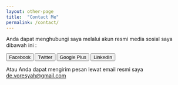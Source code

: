 ```yaml
---
layout: other-page
title:  "Contact Me"
permalink: /contact/
---
```

<p>Anda dapat menghubungi saya melalui akun resmi media sosial saya dibawah ini :</p>
<button onclick="window.location='http://facebook.com/DeVoresyah';" class="ui facebook button">
  <i class="fa fa-facebook"></i>
  Facebook
</button>
<button onclick="window.location='http://twitter.com/DeVoresyah';" class="ui twitter button">
  <i class="fa fa-twitter"></i>
  Twitter
</button>
<button onclick="window.location='http://plus.google.com/+RullyArdiansyah';" class="ui google plus button">
  <i class="fa fa-google-plus"></i>
  Google Plus
</button>
<button onclick="window.location='https://www.linkedin.com/in/devoresyah';" class="ui linkedin button">
  <i class="fa fa-linkedin"></i>
  LinkedIn
</button>
<p>Atau Anda dapat mengirim pesan lewat email resmi saya <a href="mailto:de.voresyah@gmail.com" target="_blank"><i class="fa fa-envelope"></i> de.voresyah@gmail.com</a>